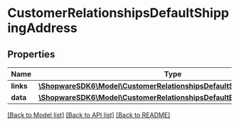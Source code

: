 # CustomerRelationshipsDefaultShippingAddress

## Properties
Name | Type | Description | Notes
------------ | ------------- | ------------- | -------------
**links** | [**\ShopwareSDK6\Model\CustomerRelationshipsDefaultShippingAddressLinks**](CustomerRelationshipsDefaultShippingAddressLinks.md) |  | [optional] 
**data** | [**\ShopwareSDK6\Model\CustomerRelationshipsDefaultBillingAddressData**](CustomerRelationshipsDefaultBillingAddressData.md) |  | [optional] 

[[Back to Model list]](../../README.md#documentation-for-models) [[Back to API list]](../../README.md#documentation-for-api-endpoints) [[Back to README]](../../README.md)


